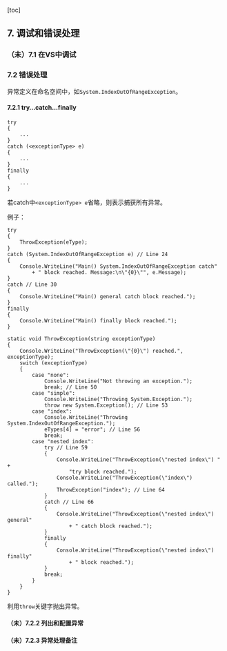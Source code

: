 [toc]

## 7. 调试和错误处理

### （未）7.1 在VS中调试

### 7.2 错误处理

异常定义在命名空间中，如`System.IndexOutOfRangeException`。

#### 7.2.1 try…catch…finally

    try
    {
    	...
    }
    catch (<exceptionType> e)
    {
    	...
    }
    finally
    {
    	...
    }

若catch中`<exceptionType> e`省略，则表示捕获所有异常。

例子：

    try
    {
        ThrowException(eType);
    }
    catch (System.IndexOutOfRangeException e) // Line 24
    {
        Console.WriteLine("Main() System.IndexOutOfRangeException catch"
            + " block reached. Message:\n\"{0}\"", e.Message);
    }
    catch // Line 30
    {
        Console.WriteLine("Main() general catch block reached.");
    }
    finally
    {
        Console.WriteLine("Main() finally block reached.");
    }

	static void ThrowException(string exceptionType)
	{
		Console.WriteLine("ThrowException(\"{0}\") reached.", exceptionType);
		switch (exceptionType)
		{
			case "none":
				Console.WriteLine("Not throwing an exception.");
				break; // Line 50
			case "simple":
				Console.WriteLine("Throwing System.Exception.");
				throw new System.Exception(); // Line 53
            case "index":
				Console.WriteLine("Throwing System.IndexOutOfRangeException.");
				eTypes[4] = "error"; // Line 56
				break;
			case "nested index":
				try // Line 59
				{
					Console.WriteLine("ThrowException(\"nested index\") " +
						"try block reached.");
					Console.WriteLine("ThrowException(\"index\") called.");
					ThrowException("index"); // Line 64
                }
				catch // Line 66
                {
					Console.WriteLine("ThrowException(\"nested index\") general"
						+ " catch block reached.");
				}
				finally
				{
					Console.WriteLine("ThrowException(\"nested index\") finally"
						+ " block reached.");
				}
				break;
			}
		}
	}

利用`throw`关键字抛出异常。

#### （未）7.2.2 列出和配置异常

#### （未）7.2.3 异常处理备注




